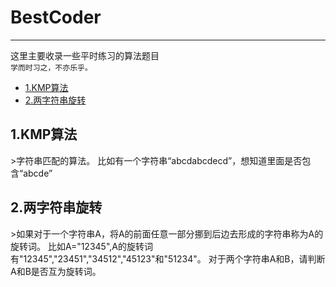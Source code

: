 # BestCoder  
---
这里主要收录一些平时练习的算法题目  
`学而时习之，不亦乐乎。`  
* [1.KMP算法](#1)  
* [2.两字符串旋转](#2)  

<h2 id="1">1.KMP算法</h2>  
>字符串匹配的算法。  
比如有一个字符串“abcdabcdecd”，想知道里面是否包含“abcde”

<h2 id="2">2.两字符串旋转</h2>  
>如果对于一个字符串A，将A的前面任意一部分挪到后边去形成的字符串称为A的旋转词。  
比如A="12345",A的旋转词有"12345","23451","34512","45123"和"51234"。  
对于两个字符串A和B，请判断A和B是否互为旋转词。  


